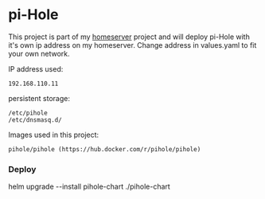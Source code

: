 # pi-Hole
This project is part of my [homeserver](https://github.com/ron-blom/homeserver) project and will deploy pi-Hole with it's own ip address on my homeserver. Change address in values.yaml to fit your own network.

IP address used:
```
192.168.110.11
```

persistent storage:
```
/etc/pihole
/etc/dnsmasq.d/
```

Images used in this project:
```
pihole/pihole (https://hub.docker.com/r/pihole/pihole)
```

### Deploy 

helm upgrade --install pihole-chart ./pihole-chart
